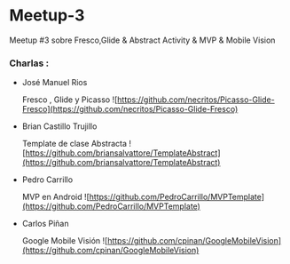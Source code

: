 # Meetup-3
Meetup #3 sobre Fresco,Glide & Abstract Activity & MVP & Mobile Vision

### Charlas :

- José Manuel Rios

  Fresco , Glide y Picasso ![https://github.com/necritos/Picasso-Glide-Fresco](https://github.com/necritos/Picasso-Glide-Fresco)

- Brian Castillo Trujillo

  Template de clase Abstracta ![https://github.com/briansalvattore/TemplateAbstract](https://github.com/briansalvattore/TemplateAbstract)
  
- Pedro Carrillo

  MVP en Android  ![https://github.com/PedroCarrillo/MVPTemplate](https://github.com/PedroCarrillo/MVPTemplate)

- Carlos Piñan

  Google Mobile Visión  ![https://github.com/cpinan/GoogleMobileVision](https://github.com/cpinan/GoogleMobileVision)
